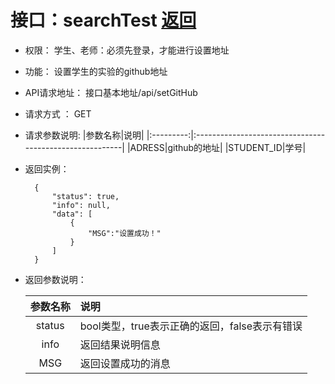 # 接口：searchTest  [返回](../README.md)

- 权限：
    学生、老师：必须先登录，才能进行设置地址

- 功能：
    设置学生的实验的github地址

- API请求地址：
   接口基本地址/api/setGitHub
  
- 请求方式 ：
    GET

- 请求参数说明:
  |参数名称|说明|
  |:---------:|:--------------------------------------------------------|
  |ADRESS|github的地址|
  |STUDENT_ID|学号|

- 返回实例：

        {
            "status": true,
            "info": null,
            "data": [
                {
                    "MSG":"设置成功！"
                }
            ]
        }

- 返回参数说明：

  |参数名称|说明|
  |:---------:|:--------------------------------------------------------|
  |status|bool类型，true表示正确的返回，false表示有错误|
  |info|返回结果说明信息|
  |MSG|返回设置成功的消息|

